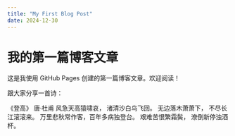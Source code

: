 ```yaml
---
title: "My First Blog Post"
date: 2024-12-30
---
```

# 我的第一篇博客文章

这是我使用 GitHub Pages 创建的第一篇博客文章。欢迎阅读！

跟大家分享一首诗：

 《登高》
唐·杜甫
风急天高猿啸哀， 渚清沙白鸟飞回。
无边落木萧萧下， 不尽长江滚滚来。
万里悲秋常作客，百年多病独登台。
艰难苦恨繁霜鬓， 潦倒新停浊酒杯。


